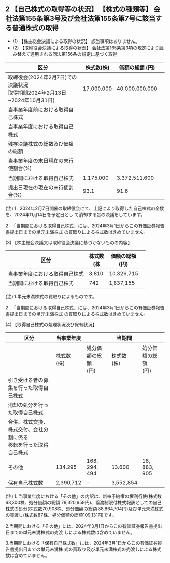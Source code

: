 ## 2 【自己株式の取得等の状況】 【株式の種類等】 会社法第155条第3号及び会社法第155条第7号に該当する普通株式の取得

- (1) 【株主総会決議による取得の状況】 該当事項はありません。
- (2) 【取締役会決議による取得の状況】 会社法第165条第3項の規定により読み替えて適用される同法第156条の規定に基づく取得

| 区分                                                   | 株式数(株)     | 価額の総額 (円)      |  |
|------------------------------------------------------|------------|----------------|--|
| 取締役会(2024年2月7日)での決議状況<br>取得期間2024年2月13日~2024年10月31日) | 17.000.000 | 40.000.000.000 |  |
| 当事業年度前における取得自己株式                                     |            |                |  |
| 当事業年度における取得自己株式                                      |            |                |  |
| 残存決議株式の総数及び価額の総額                                     |            |                |  |
| 当事業年度の末日現在の未行使割合(%)                                  |            |                |  |
| 当期間における取得自己株式                                        | 1.175.000  | 3.372.511.600  |  |
| 提出日現在の現在の未行使割合(%)                                    | 93.1       | 91.6           |  |

(注) 1 . 2024年2月7日開催の取締役会にて、上記により取得した自己株式の全数を、2024年11月14日を予定日とし て消却する旨の決議をしています。

2 . 「当期間における取得自己株式」には、2024年3月1日からこの有価証券報告書提出日までの単元未満株式 の買取りによる株式数は含めていません。

(3) 【株主総会決議又は取締役会決議に基づかないものの内容】

| 区分              | 株式数<br>(株 | 価額の総額<br>(円) |  |
|-----------------|-----------|--------------|--|
| 当事業年度における取得自己株式 | 3,810     | 10,326,715   |  |
| 当期間における取得自己株式   | 742       | 1,837,155    |  |

(注) 1.単元未満株式の買取りによるものです。

2 . 「当期間における取得自己株式」には、2024年3月1日からこの有価証券報告書提出日までの単元未満株式 の買取りによる株式数は含めていません。

(4) 【取得自己株式の処理状況及び保有状況】

| 区分                                   | 当事業年度      |                | 当期間        |                |
|--------------------------------------|------------|----------------|------------|----------------|
|                                      | 株式数<br>(株) | 処分価額の総額<br>(円) | 株式数<br>(株) | 処分価額の総額<br>(円) |
| 引き受ける者の募集を行った取得自己株式                  |            |                |            |                |
| 消却の処分を行った取得自己株式                      |            |                |            |                |
| 合併、株式交換、株式交付、会社分割に係る<br>移転を行った取得自己株式 |            |                |            |                |
| その他                                  | 134.295    | 168, 294, 494  | 13.600     | 18, 883, 905   |
| 保有自己株式数                              | 2,390,712  | -              | 3,552,854  |                |

(注) 1. 当事業年度における「その他」の内訳は、新株予約権の権利行使(株式数63,300株、処分価額の総額 79,320,659円)、譲渡制限付株式報酬としての自己株式の処分(株式数70,908株、処分価額の総額 88,864,704円)及び単元未満株式の売渡し(株式数87株、処分価額の総額109,131円)です。

2.当期間における「その他」には、2024年3月1日からこの有価証券報告書提出日までの単元未満株式の売渡 しによる株式数は含めていません。

3.当期間における「保有自己株式数」には、2024年3月1日からこの有価証券報告書提出日までの単元未満株 式の買取り及び単元未満株式の売渡しによる株式数は含めていません。